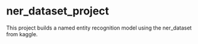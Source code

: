 # ner_dataset_project
This project builds a named entity recognition model using the ner_dataset from kaggle.

